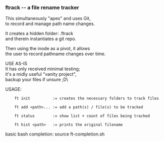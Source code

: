### ftrack -- a file rename tracker

This simultaneously "apes" and uses Git,\
to record and manage path name changes.

It creates a hidden folder: .ftrack\
and therein instantiates a git repo.

Then using the inode as a pivot, it allows\
the user to record pathname changes over time.

USE AS-IS\
It has only received minimal testing;\
it's a midly useful "vanity project",\
backup your files if unsure ;D\

USAGE:
```
    ft init          := creates the necessary folders to track files

    ft add <path>... := add a path(s) / file(s) to be tracked

    ft status        := show list + count of files being tracked

    ft hist <path>   := prints the original filename
```

basic bash completion:
    source ft-completion.sh

